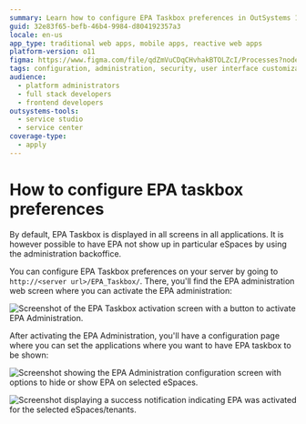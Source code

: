 ```yaml
---
summary: Learn how to configure EPA Taskbox preferences in OutSystems 11 (O11) to control its visibility across different eSpaces.
guid: 32e83f65-befb-46b4-9984-d804192357a3
locale: en-us
app_type: traditional web apps, mobile apps, reactive web apps
platform-version: o11
figma: https://www.figma.com/file/qdZmVuCDqCHvhakBTOLZcI/Processes?node-id=1042:233
tags: configuration, administration, security, user interface customization, outsystems platforms
audience:
  - platform administrators
  - full stack developers
  - frontend developers
outsystems-tools:
  - service studio
  - service center
coverage-type:
  - apply
---
```


# How to configure EPA taskbox preferences

By default, EPA Taskbox is displayed in all screens in all applications. It is however possible to have EPA not show up in particular eSpaces by using the administration backoffice.

You can configure EPA Taskbox preferences on your server by going to `http://<server url>/EPA_Taskbox/`. There, you'll find the EPA administration web screen where you can activate the EPA administration:

![Screenshot of the EPA Taskbox activation screen with a button to activate EPA Administration.](images/How-to-configure-EPA-taskbox-preferences_0.png "EPA Taskbox Activation Screen")

After activating the EPA Administration, you'll have a configuration page where you can set the applications where you want to have EPA taskbox to be shown:

![Screenshot showing the EPA Administration configuration screen with options to hide or show EPA on selected eSpaces.](images/How-to-configure-EPA-taskbox-preferences_1.png "EPA Administration Configuration Screen")

![Screenshot displaying a success notification indicating EPA was activated for the selected eSpaces/tenants.](images/How-to-configure-EPA-taskbox-preferences_2.png "EPA Administration Success Notification")
